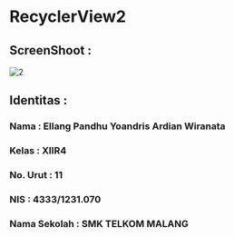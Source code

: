 # RecyclerView2

<h2><b> ScreenShoot : </b></h2>

![2](https://cloud.githubusercontent.com/assets/22229927/20086664/a01a2a02-a5a4-11e6-945d-79f0e2ebfba9.png)


<h2><b> Identitas : </b></h2>

<h3><b>Nama : Ellang Pandhu Yoandris Ardian Wiranata</b></h3>

<h3><b>Kelas : XIIR4<b></h3>

<h3><b>No. Urut : 11<b></h3>

<h3><b>NIS : 4333/1231.070</b></h3>

<h3><b>Nama Sekolah : SMK TELKOM MALANG</b></h3>
